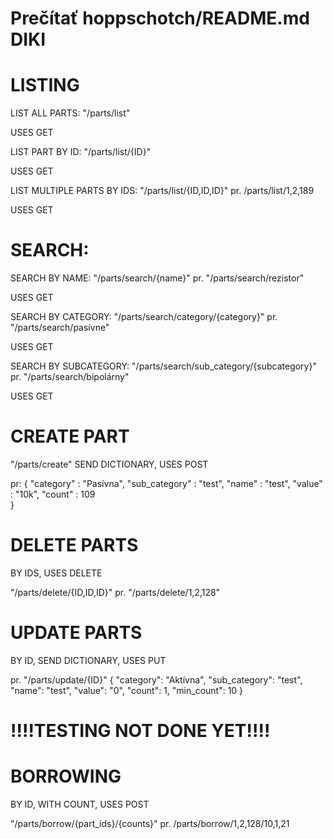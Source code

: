# Prečítať hoppschotch/README.md DIKI







# LISTING

LIST ALL PARTS: "/parts/list"

USES GET

LIST PART BY ID: "/parts/list/{ID}"

USES GET

LIST MULTIPLE PARTS BY IDS: "/parts/list/{ID,ID,ID}"
pr. /parts/list/1,2,189

USES GET

# SEARCH:

SEARCH BY NAME: "/parts/search/{name}"
pr. "/parts/search/rezistor"

USES GET

SEARCH BY CATEGORY: "/parts/search/category/{category}"
pr. "/parts/search/pasívne"

USES GET

SEARCH BY SUBCATEGORY: "/parts/search/sub_category/{subcategory}"
pr. "/parts/search/bipolárny"

USES GET

# CREATE PART
"/parts/create"
SEND DICTIONARY,
USES POST

pr: 
{
  "category" : "Pasívna",
  "sub_category" : "test",
  "name" : "test",
  "value" : "10k",
  "count" : 109  
}

# DELETE PARTS
BY IDS,
USES DELETE

"/parts/delete/{ID,ID,ID}"
pr. "/parts/delete/1,2,128"

# UPDATE PARTS
BY ID, SEND DICTIONARY,
USES PUT

pr. "/parts/update/{ID}"
{
    "category": "Aktívna",
    "sub_category": "test",
    "name": "test",
    "value": "0",
    "count": 1,
    "min_count": 10
}

# !!!!TESTING NOT DONE YET!!!!

# BORROWING
BY ID, WITH COUNT,
USES POST

"/parts/borrow/{part_ids}/{counts}"
pr. /parts/borrow/1,2,128/10,1,21